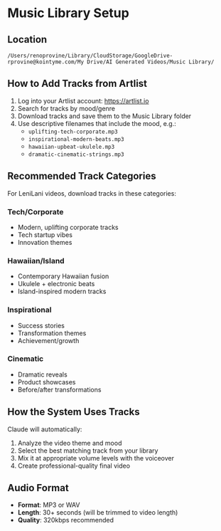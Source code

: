 # Music Library Setup

## Location
`/Users/renoprovine/Library/CloudStorage/GoogleDrive-rprovine@kointyme.com/My Drive/AI Generated Videos/Music Library/`

## How to Add Tracks from Artlist

1. Log into your Artlist account: https://artlist.io
2. Search for tracks by mood/genre
3. Download tracks and save them to the Music Library folder
4. Use descriptive filenames that include the mood, e.g.:
   - `uplifting-tech-corporate.mp3`
   - `inspirational-modern-beats.mp3`
   - `hawaiian-upbeat-ukulele.mp3`
   - `dramatic-cinematic-strings.mp3`

## Recommended Track Categories

For LeniLani videos, download tracks in these categories:

### **Tech/Corporate**
- Modern, uplifting corporate tracks
- Tech startup vibes
- Innovation themes

### **Hawaiian/Island**
- Contemporary Hawaiian fusion
- Ukulele + electronic beats
- Island-inspired modern tracks

### **Inspirational**
- Success stories
- Transformation themes
- Achievement/growth

### **Cinematic**
- Dramatic reveals
- Product showcases
- Before/after transformations

## How the System Uses Tracks

Claude will automatically:
1. Analyze the video theme and mood
2. Select the best matching track from your library
3. Mix it at appropriate volume levels with the voiceover
4. Create professional-quality final video

## Audio Format

- **Format**: MP3 or WAV
- **Length**: 30+ seconds (will be trimmed to video length)
- **Quality**: 320kbps recommended
